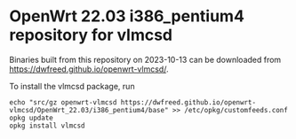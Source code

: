 OpenWrt 22.03 i386_pentium4 repository for vlmcsd
========

Binaries built from this repository on 2023-10-13 can be downloaded from <https://dwfreed.github.io/openwrt-vlmcsd/>.

To install the vlmcsd package, run

```
echo "src/gz openwrt-vlmcsd https://dwfreed.github.io/openwrt-vlmcsd/OpenWrt_22.03/i386_pentium4/base" >> /etc/opkg/customfeeds.conf
opkg update
opkg install vlmcsd
```
